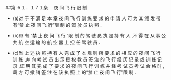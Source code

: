 ##第 ６１．１７１条 　夜 间 飞 行 限 制

- (a)对 于 不 满 足 本 章 夜 间 飞 行 训 练 要 求 的 申 请 人 可 为 其 颁 发 带 有“禁 止 夜 间 飞 行”限 制 的 驾 驶 员 执 照 .

- (b)带 有 “禁 止 夜 间 飞 行 ”限 制 的 驾 驶 员 执 照 持 有 人 ,不 得 在 从 事 公 共 航 空 运 输 的 航 空 器 上 担 任 驾 驶 员 .

- (c)当 上 述 执 照 持 有 人 完 成 了 本 规 则 所 要 求 的 相 应 的 夜 间 飞 行 训 练 ,并 向 考 试 员 出 示 授 权 教 员 签 注 的 飞 行 经 历 记 录 或 训 练 记 录 ,证 明 其 完 成 了 要 求 的 夜 间 飞 行 训 练 并 经 考 试 员 考 试 合 格 时 ,局 方 可 撤 销 签 注 在 该 执 照 上 的“禁 止 夜 间 飞 行”限 制 .

